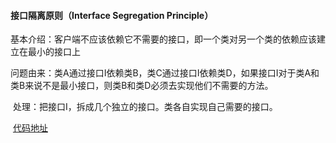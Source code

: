 #### 接口隔离原则（Interface Segregation Principle）

​		基本介绍：客户端不应该依赖它不需要的接口，即一个类对另一个类的依赖应该建立在最小的接口上

​		问题由来：类A通过接口I依赖类B，类C通过接口I依赖类D，如果接口I对于类A和类B来说不是最小接口，则类B和类D必须去实现他们不需要的方法。

​		处理：把接口I，拆成几个独立的接口。类各自实现自己需要的接口。

​		[代码地址](https://github.com/zequs/learn/tree/master/java-se/se-demo/src/main/java/com/zequs/demo/se/designpattern/principle/segregation)